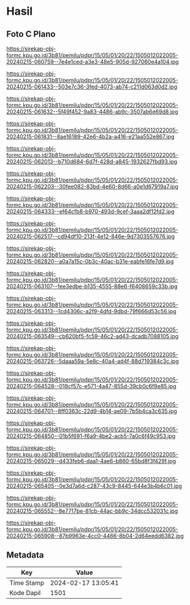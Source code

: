 # Hasil

## Foto C Plano

https://sirekap-obj-formc.kpu.go.id/3b81/pemilu/pdpr/15/05/01/20/22/1505012022005-20240215-060759--7e4e1ced-a3e3-48e5-905d-927060e4a104.jpg

https://sirekap-obj-formc.kpu.go.id/3b81/pemilu/pdpr/15/05/01/20/22/1505012022005-20240215-061433--503e7c36-3fed-4073-ab74-c211d063d0d2.jpg

https://sirekap-obj-formc.kpu.go.id/3b81/pemilu/pdpr/15/05/01/20/22/1505012022005-20240215-061632--5f49f452-9a83-4486-ab9c-3507ab6e69d8.jpg

https://sirekap-obj-formc.kpu.go.id/3b81/pemilu/pdpr/15/05/01/20/22/1505012022005-20240215-061831--8ae16189-42e6-4b2a-a416-e21aa552e867.jpg

https://sirekap-obj-formc.kpu.go.id/3b81/pemilu/pdpr/15/05/01/20/22/1505012022005-20240215-062013--b710d684-6d7f-428d-a845-1932627fbd93.jpg

https://sirekap-obj-formc.kpu.go.id/3b81/pemilu/pdpr/15/05/01/20/22/1505012022005-20240215-062203--30fee082-83bd-4e60-8d66-a0e1d67919a7.jpg

https://sirekap-obj-formc.kpu.go.id/3b81/pemilu/pdpr/15/05/01/20/22/1505012022005-20240215-064333--ef64cfb8-b970-493d-9cef-3aaa2df12fd2.jpg

https://sirekap-obj-formc.kpu.go.id/3b81/pemilu/pdpr/15/05/01/20/22/1505012022005-20240215-062517--cd94df10-213f-4e12-846e-9d7303557676.jpg

https://sirekap-obj-formc.kpu.go.id/3b81/pemilu/pdpr/15/05/01/20/22/1505012022005-20240215-062820--a0a7a15c-0b3c-40ac-b31e-eabfe16fe7d9.jpg

https://sirekap-obj-formc.kpu.go.id/3b81/pemilu/pdpr/15/05/01/20/22/1505012022005-20240215-063107--fee3edbe-b135-4555-88e6-f6408659c33b.jpg

https://sirekap-obj-formc.kpu.go.id/3b81/pemilu/pdpr/15/05/01/20/22/1505012022005-20240215-063313--1cd4306c-a2f9-4dfd-9dbd-79f666d53c56.jpg

https://sirekap-obj-formc.kpu.go.id/3b81/pemilu/pdpr/15/05/01/20/22/1505012022005-20240215-063549--cb620bf5-fc59-46c2-ad43-dcadb7088105.jpg

https://sirekap-obj-formc.kpu.go.id/3b81/pemilu/pdpr/15/05/01/20/22/1505012022005-20240215-063726--5daaa59a-5e8c-40a4-ad4f-88d719384c3c.jpg

https://sirekap-obj-formc.kpu.go.id/3b81/pemilu/pdpr/15/05/01/20/22/1505012022005-20240215-064528--018cf57c-e571-4a47-855d-39cb0c6f8e85.jpg

https://sirekap-obj-formc.kpu.go.id/3b81/pemilu/pdpr/15/05/01/20/22/1505012022005-20240215-064701--8ff0363c-22d9-4b14-ae09-7b5b4ca3c635.jpg

https://sirekap-obj-formc.kpu.go.id/3b81/pemilu/pdpr/15/05/01/20/22/1505012022005-20240215-064850--01b5f691-f6a9-4be2-acb5-7a0c6f49c953.jpg

https://sirekap-obj-formc.kpu.go.id/3b81/pemilu/pdpr/15/05/01/20/22/1505012022005-20240215-065029--d433feb6-daa1-4ae6-b860-65bd8f3f429f.jpg

https://sirekap-obj-formc.kpu.go.id/3b81/pemilu/pdpr/15/05/01/20/22/1505012022005-20240215-065405--0e3d7a6d-c287-43c9-8445-644e3b4b6c01.jpg

https://sirekap-obj-formc.kpu.go.id/3b81/pemilu/pdpr/15/05/01/20/22/1505012022005-20240215-065552--8e7717be-81cb-44ac-bb9c-34dcc532031c.jpg

https://sirekap-obj-formc.kpu.go.id/3b81/pemilu/pdpr/15/05/01/20/22/1505012022005-20240215-065908--87b9963e-4cc0-4466-8b04-2d64eedd6382.jpg


## Metadata

| Key        | Value               |
| ---------- | ------------------- |
| Time Stamp | 2024-02-17 13:05:41 |
| Kode Dapil | 1501                |



